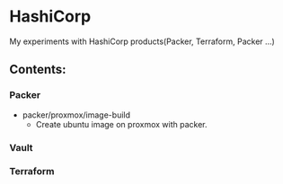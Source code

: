 # HashiCorp

My experiments with HashiCorp products(Packer, Terraform, Packer ...)

## Contents:

### Packer
* packer/proxmox/image-build
    * Create ubuntu image on proxmox with packer.

### Vault

### Terraform